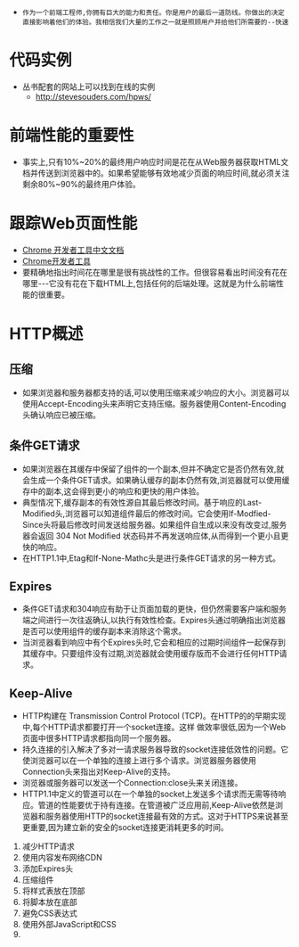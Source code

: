 * `作为一个前端工程师,你拥有巨大的能力和责任。你是用户的最后一道防线。你做出的决定直接影响着他们的体验。我相信我们大量的工作之一就是照顾用户并给他们所需要的--快速`

# 代码实例
* 丛书配套的网站上可以找到在线的实例
    * http://stevesouders.com/hpws/

 # 前端性能的重要性
 * 事实上,只有10%~20%的最终用户响应时间是花在从Web服务器获取HTML文档并传送到浏览器中的。如果希望能够有效地减少页面的响应时间,就必须关注剩余80%~90%的最终用户体验。
 # 跟踪Web页面性能   
 * [Chrome 开发者工具中文文档](http://www.css88.com/doc/chrome-devtools/)
 * [Chrome开发者工具](https://developers.google.cn/web/tools/chrome-devtools/)
 * 要精确地指出时间花在哪里是很有挑战性的工作。但很容易看出时间没有花在哪里---它没有花在下载HTML上,包括任何的后端处理。这就是为什么前端性能的很重要。
 
 # HTTP概述
 ## 压缩
 * 如果浏览器和服务器都支持的话,可以使用压缩来减少响应的大小。浏览器可以使用Accept-Encoding头来声明它支持压缩。服务器使用Content-Encoding头确认响应已被压缩。
 ## 条件GET请求
 * 如果浏览器在其缓存中保留了组件的一个副本,但并不确定它是否仍然有效,就会生成一个条件GET请求。如果确认缓存的副本仍然有效,浏览器就可以使用缓存中的副本,这会得到更小的响应和更快的用户体验。
 * 典型情况下,缓存副本的有效性源自其最后修改时间。基于响应的Last-Modified头,浏览器可以知道组件最后的修改时间。它会使用If-Modfied-Since头将最后修改时间发送给服务器。如果组件自生成以来没有改变过,服务器会返回 304 Not Modified 状态码并不再发送响应体,从而得到一个更小且更快的响应。
 * 在HTTP1.1中,Etag和If-None-Mathc头是进行条件GET请求的另一种方式。
 ## Expires
 * 条件GET请求和304响应有助于让页面加载的更快，但仍然需要客户端和服务端之间进行一次往返确认,以执行有效性检查。Expires头通过明确指出浏览器是否可以使用组件的缓存副本来消除这个需求。
 * 当浏览器看到响应中有个Expires头时,它会和相应的过期时间组件一起保存到其缓存中。只要组件没有过期,浏览器就会使用缓存版而不会进行任何HTTP请求。
 ## Keep-Alive
 *  HTTP构建在 Transmission Control Protocol (TCP)。在HTTP的的早期实现中,每个HTTP请求都要打开一个socket连接。这样
 做效率很低,因为一个Web页面中很多HTTP请求都指向同一个服务器。
 * 持久连接的引入解决了多对一请求服务器导致的socket连接低效性的问题。它使浏览器可以在一个单独的连接上进行多个请求。浏览器服务器使用Connection头来指出对Keep-Alive的支持。
 * 浏览器或服务器可以发送一个Connection:close头来关闭连接。
 * HTTP1.1中定义的管道可以在一个单独的socket上发送多个请求而无需等待响应。管道的性能要优于持有连接。在管道被广泛应用前,Keep-Alive依然是浏览器和服务器使用HTTP的socket连接最有效的方式。这对于HTTPS来说甚至更重要,因为建立新的安全的socket连接更消耗更多的时间。



 1. 减少HTTP请求
 2. 使用内容发布网络CDN
 3. 添加Expires头
 4. 压缩组件
 5. 将样式表放在顶部
 6. 将脚本放在底部
 7. 避免CSS表达式
 8. 使用外部JavaScript和CSS
 9. 
